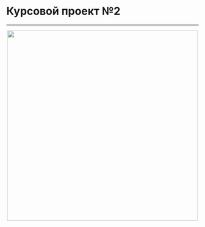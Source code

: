 # Курсовой проект №2
---
<div id="header" align="center">
  <img src="https://media.tenor.com/41I-iMyClCgAAAAd/programmer-programming.gif" width="500"/>
</div>
